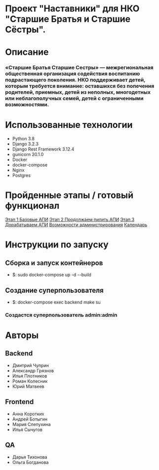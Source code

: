 # Проект "Наставники" для НКО "Старшие Братья и Старшие Сёстры".

# Описание
### «Старшие Братья Старшие Сестры» — межрегиональная общественная организация содействия воспитанию подрастающего поколения. НКО поддерживает детей, которым требуется внимание: оставшихся без попечения родителей, приемных, детей из неполных, многодетных или неблагополучных семей, детей с ограниченными возможностями.

# Использованные технологии
- Python 3.8
- Django 3.2.3
- Django Rest Framework 3.12.4
- gunicorn 20.1.0
- Docker
- docker-compose
- Nginx
- Postgres

# Пройденные этапы / готовый функционал
[Этап 1 Базовые АПИ](backend/docs/backend-step1.md)
[Этап 2 Продолжаем пилить АПИ](backend/docs/backend-step2.md)
[Этап 3 Дорабатываем АПИ](backend/docs/backend-step3.md)
[Возможности администрирования](backend/docs/admin.md )
[Календарь](backend/docs/calendar.md )

# Инструкции по запуску
## Сборка и запуск контейнеров
- $: sudo docker-compose up -d --build

## Создание суперпользователя
- $: docker-compose exec backend make su
### Создастся суперпользователь admin:admin

# Авторы
## Backend
- Дмитрий Чуприн
- Александр Грязнов
- Илья Плотников
- Роман Колесник
- Юрий Матвеев

## Frontend
- Анна  Коротких
- Андрей  Ботыгин
- Мария  Слепухина
- Илья Сычугов

## QA
- Дарья Тихонова
- Ольга Богданова
